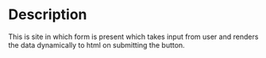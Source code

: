 # Description

This is site in which form is present which takes input from user and renders the data dynamically to html on submitting the button.
